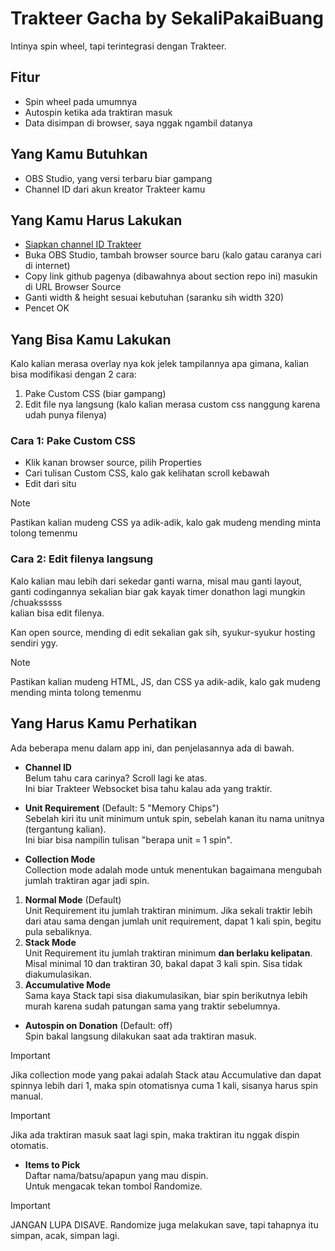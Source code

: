 
# Trakteer Gacha by SekaliPakaiBuang

Intinya spin wheel, tapi terintegrasi dengan Trakteer.

## Fitur

- Spin wheel pada umumnya
- Autospin ketika ada traktiran masuk
- Data disimpan di browser, saya nggak ngambil datanya

## Yang Kamu Butuhkan

- OBS Studio, yang versi terbaru biar gampang
- Channel ID dari akun kreator Trakteer kamu

## Yang Kamu Harus Lakukan

- [Siapkan channel ID Trakteer](https://trakteer.id/manage/webhook/websocket)
- Buka OBS Studio, tambah browser source baru (kalo gatau caranya cari di internet)
- Copy link github pagenya (dibawahnya about section repo ini) masukin di URL Browser Source
- Ganti width & height sesuai kebutuhan (saranku sih width 320)
- Pencet OK

## Yang Bisa Kamu Lakukan

Kalo kalian merasa overlay nya kok jelek tampilannya apa gimana, kalian bisa modifikasi dengan 2 cara:
1. Pake Custom CSS (biar gampang)
2. Edit file nya langsung (kalo kalian merasa custom css nanggung karena udah punya filenya)

### Cara 1: Pake Custom CSS

- Klik kanan browser source, pilih Properties
- Cari tulisan Custom CSS, kalo gak kelihatan scroll kebawah
- Edit dari situ

> [!NOTE]
> Pastikan kalian mudeng CSS ya adik-adik, kalo gak mudeng mending minta tolong temenmu

### Cara 2: Edit filenya langsung

Kalo kalian mau lebih dari sekedar ganti warna, misal mau ganti layout,  
ganti codingannya sekalian biar gak kayak timer donathon lagi mungkin /chuaksssss  
kalian bisa edit filenya.

Kan open source, mending di edit sekalian gak sih, syukur-syukur hosting sendiri ygy.

> [!NOTE]
> Pastikan kalian mudeng HTML, JS, dan CSS ya adik-adik, kalo gak mudeng mending minta tolong temenmu

## Yang Harus Kamu Perhatikan

Ada beberapa menu dalam app ini, dan penjelasannya ada di bawah.

-  **Channel ID**  
Belum tahu cara carinya? Scroll lagi ke atas.  
Ini biar Trakteer Websocket bisa tahu kalau ada yang traktir.

-  **Unit Requirement** (Default: 5 "Memory Chips")  
Sebelah kiri itu unit minimum untuk spin, sebelah kanan itu nama unitnya (tergantung kalian).  
Ini biar bisa nampilin tulisan "berapa unit = 1 spin".
  

-  **Collection Mode**  
Collection mode adalah mode untuk menentukan bagaimana mengubah jumlah traktiran agar jadi spin.
  1. **Normal Mode** (Default)  
  Unit Requirement itu jumlah traktiran minimum. Jika sekali traktir lebih dari atau sama dengan jumlah unit requirement, dapat 1 kali spin, begitu pula sebaliknya.
  2. **Stack Mode**  
  Unit Requirement itu jumlah traktiran minimum **dan berlaku kelipatan**. Misal minimal 10 dan traktiran 30, bakal dapat 3 kali spin. Sisa tidak diakumulasikan.
  3. **Accumulative Mode**  
  Sama kaya Stack tapi sisa diakumulasikan, biar spin berikutnya lebih murah karena sudah patungan sama yang traktir sebelumnya.

- **Autospin on Donation** (Default: off)  
Spin bakal langsung dilakukan saat ada traktiran masuk.
> [!IMPORTANT]
> Jika collection mode yang pakai adalah Stack atau Accumulative dan dapat spinnya lebih dari 1, maka spin otomatisnya cuma 1 kali, sisanya harus spin manual.

> [!IMPORTANT]
> Jika ada traktiran masuk saat lagi spin, maka traktiran itu nggak dispin otomatis.
- **Items to Pick**  
Daftar nama/batsu/apapun yang mau dispin.  
Untuk mengacak tekan tombol Randomize.

> [!IMPORTANT]
> JANGAN LUPA DISAVE. Randomize juga melakukan save, tapi tahapnya itu simpan, acak, simpan lagi.
